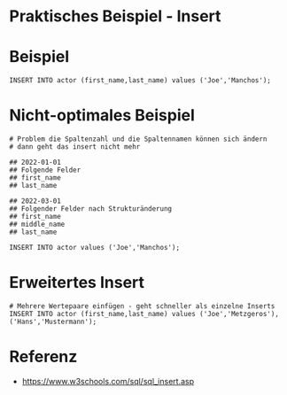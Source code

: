 # Praktisches Beispiel - Insert 

# Beispiel 
```
INSERT INTO actor (first_name,last_name) values ('Joe','Manchos');
```

# Nicht-optimales Beispiel

```
# Problem die Spaltenzahl und die Spaltennamen können sich ändern
# dann geht das insert nicht mehr 

## 2022-01-01 
## Folgende Felder
## first_name
## last_name 

## 2022-03-01 
## Folgender Felder nach Strukturänderung 
## first_name 
## middle_name
## last_name 

INSERT INTO actor values ('Joe','Manchos');

```


# Erweitertes Insert
```
# Mehrere Wertepaare einfügen - geht schneller als einzelne Inserts 
INSERT INTO actor (first_name,last_name) values ('Joe','Metzgeros'),('Hans','Mustermann');
```

# Referenz

  * https://www.w3schools.com/sql/sql_insert.asp
